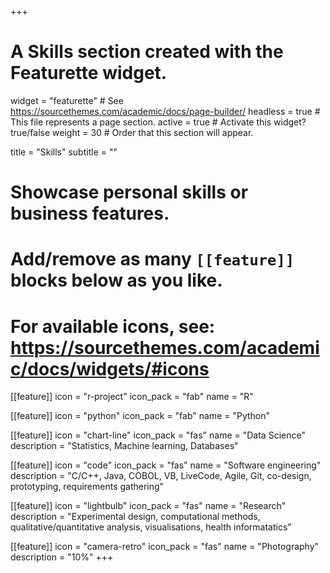 +++
# A Skills section created with the Featurette widget.
widget = "featurette"  # See https://sourcethemes.com/academic/docs/page-builder/
headless = true  # This file represents a page section.
active = true  # Activate this widget? true/false
weight = 30  # Order that this section will appear.

title = "Skills"
subtitle = ""

# Showcase personal skills or business features.
# 
# Add/remove as many `[[feature]]` blocks below as you like.
# 
# For available icons, see: https://sourcethemes.com/academic/docs/widgets/#icons

[[feature]]
  icon = "r-project"
  icon_pack = "fab"
  name = "R"
  
[[feature]]
  icon = "python"
  icon_pack = "fab"
  name = "Python"
  
[[feature]]
  icon = "chart-line"
  icon_pack = "fas"
  name = "Data Science"
  description = "Statistics, Machine learning, Databases"
  
[[feature]]
  icon = "code"
  icon_pack = "fas"
  name = "Software engineering"
  description = "C/C++, Java, COBOL, VB, LiveCode, Agile, Git, co-design, prototyping, requirements gathering"

[[feature]]
  icon = "lightbulb"
  icon_pack = "fas"
  name = "Research"
  description = "Experimental design, computational methods, qualitative/quantitative analysis, visualisations, health informatatics"
  
  [[feature]]
  icon = "camera-retro"
  icon_pack = "fas"
  name = "Photography"
  description = "10%"
+++
